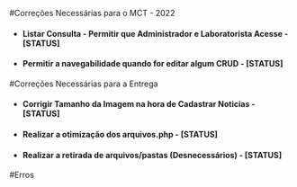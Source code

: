 #Correções Necessárias para o MCT - 2022
- <h4>Listar Consulta - Permitir que Administrador e Laboratorista Acesse - [STATUS]
- <h4>Permitir a navegabilidade quando for editar algum CRUD - [STATUS]


#Correções Necessárias para a Entrega
- <h4>Corrigir Tamanho da Imagem na hora de Cadastrar Noticias - [STATUS]
- <h4>Realizar a otimização dos arquivos.php - [STATUS]
- <h4>Realizar a retirada de arquivos/pastas (Desnecessários) - [STATUS]

#Erros


